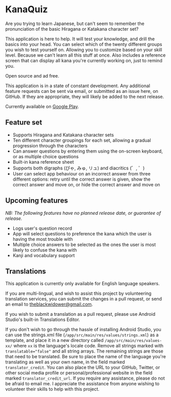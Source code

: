 # KanaQuiz

Are you trying to learn Japanese, but can't seem to remember the pronunciation of the basic Hiragana or Katakana character set?

This application is here to help. It will test your knowledge, and drill the basics into your head. You can select which of the twenty different groups you wish to test yourself on. Allowing you to customize based on your skill level. Because we can't learn all this stuff at once. Also includes a reference screen that can display all kana you're currently working on, just to remind you.

Open source and ad free.

This application is in a state of constant development. Any additional feature requests can be sent via email, or submitted as an issue here, on GitHub. If they are appropriate, they will likely be added to the next release.

Currently available on [Google Play](https://play.google.com/store/apps/details?id=com.noprestige.kanaquiz).

## Feature set

* Supports Hiragana and Katakana character sets
* Ten different character groupings for each set, allowing a gradual progression through the characters
* Can answer questions by entering them using the on-screen keyboard, or as multiple choice questions
* Built-in kana reference sheet
* Supports both digraphs (ぴゃ, みゅ, リュ) and diacritics (゛, ゜)
* User can select app behaviour on an incorrect answer from three different options: retry until the correct answer is given, show the correct answer and move on, or hide the correct answer and move on

## Upcoming features

_NB: The following features have no planned release date, or guarantee of release._

* Logs user's question record
* App will select questions to preference the kana which the user is having the most trouble with
* Multiple choice answers to be selected as the ones the user is most likely to confuse the kana with
* Kanji and vocabulary support

## Translations

This application is currently only available for English language speakers.

If you are multi-lingual, and wish to assist this project by volunteering translation services, you can submit the changes in a pull request, or send an email to [theblackwidower@gmail.com](mailto:theblackwidower@gmail.com).

If you wish to submit a translation as a pull request, please use Android Studio's built-in Translations Editor. 

If you don't wish to go through the hassle of installing Android Studio, you can use the strings.xml file (`/app/src/main/res/values/strings.xml`) as a template, and place it in a new directory called `/app/src/main/res/values-xx/` where `xx` is the language's locale code. Remove all strings marked with `translatable="false"` and all string arrays. The remaining strings are those that need to be translated. Be sure to place the name of the language you're translating as well as your own name, in the field marked `translator_credit`. You can also place the URL to your GitHub, Twitter, or other social media profile or personal/professional website in the field marked `translator_credit_url`. If you require any assistance, please do not be afraid to email me. I appreciate the assistance from anyone wishing to volunteer their skills to help with this project.
